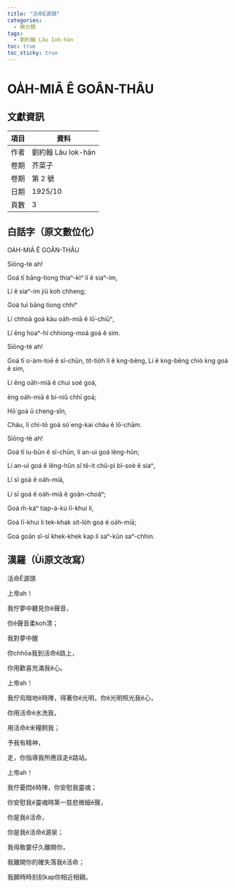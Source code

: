 ```yaml
---
title: "活命Ê源頭"
categories:
  - 無分類
tags:
  - 劉約翰 Lâu Iok-hān
toc: true
toc_sticky: true
---
```


# OA̍H-MIĀ Ê GOÂN-THÂU

## 文獻資訊

| 項目 | 資料 |
|---|---|
| 作者 | 劉約翰 Lâu Iok-hān |
| 卷期 | 芥菜子 |
| 卷期 | 第 2 號 |
| 日期 | 1925/10 |
| 頁數 | 3 |

## 白話字（原文數位化）

OA̍H-MIĀ Ê GOÂN-THÂU

Siōng-tè ah!

Goá tī bāng-tiong thiaⁿ-kìⁿ lí ê siaⁿ-im,

Lí ê siaⁿ-im jiû koh chheng;

Goá tuì bāng tiong chhíⁿ

Lí chhoā goá kàu oa̍h-miā ê lō͘-chiūⁿ,

Lí ēng hoaⁿ-hí chhiong-moá goá ê sim.

Siōng-tè ah!

Goá tī o͘-àm-toē ê sî-chūn, tit-tio̍h lí ê kng-bêng, Lí ê kng-bêng chiò kng goá ê sim,

Lí ēng oa̍h-miā ê chuí soé goá,

ēng oa̍h-miā ê bí-niû chhī goá;

Hō͘ goá ū cheng-sîn,

Cháu, lí chí-tō goá só͘ eng-kai cháu ê lō͘-chām.

Siōng-tè ah!

Goá tī iu-būn ê sî-chūn, lí an-uì goá lêng-hûn;

Lí an-uì goá ê lêng-hûn sî tē-it chû-pi bî-soè ê siaⁿ,

Lí sī goá ê oa̍h-miā,

Lí sī goá ê oa̍h-miā ê goân-choâⁿ;

Goá m̄-káⁿ tiap-á-kú lī-khui lí,

Goá lī-khui lí tek-khak sit-lo̍h goá ê oa̍h-miā;

Goá goān sî-sî khek-khek kap lí saⁿ-kūn saⁿ-chhin.

## 漢羅（Ùi原文改寫）

活命Ê源頭

上帝ah！

我佇夢中聽見你ê聲音，

你ê聲音柔koh清；

我對夢中醒

你chhōa我到活命ê路上，

你用歡喜充滿我ê心。

上帝ah！

我佇烏暗地ê時陣，得著你ê光明，你ê光明照光我ê心，

你用活命ê水洗我，

用活命ê米糧飼我；

予我有精神，

走，你指導我所應該走ê路站。

上帝ah！

我佇憂悶ê時陣，你安慰我靈魂；

你安慰我ê靈魂時第一慈悲微細ê聲，

你是我ê活命，

你是我ê活命ê源泉；

我毋敢霎仔久離開你，

我離開你的確失落我ê活命；

我願時時刻刻kap你相近相親。
